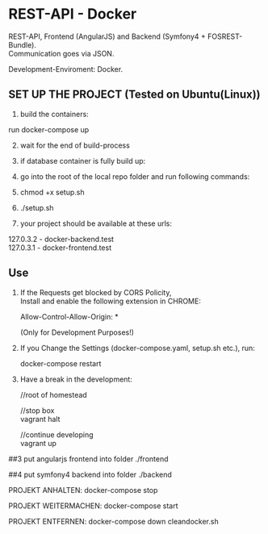 # REST-API - Docker

REST-API, Frontend (AngularJS) and Backend (Symfony4 + FOSREST-Bundle).  
Communication goes via JSON.  

Development-Enviroment: Docker. 
  

## SET UP THE PROJECT (Tested on Ubuntu(Linux))

1. build the containers:  
  
  run docker-compose up  

2. wait for the end of build-process 
  
3. if database container is fully build up:  
  1. go into the root of the local repo folder and run following commands:
  2. chmod +x setup.sh
  3. ./setup.sh  
 
4. your project should be available at these urls:  
  
  127.0.3.2  - docker-backend.test  
  127.0.3.1 - docker-frontend.test  



## Use 

1. If the Requests get blocked by CORS Policity,  
   Install and enable the following extension in CHROME:  

   Allow-Control-Allow-Origin: *  

   (Only for Development Purposes!)

2. If you Change the Settings (docker-compose.yaml, setup.sh etc.), run:  
   
   docker-compose restart

3. Have a break in the development:
  
    //root of homestead 
    
    //stop box  
    vagrant halt
    
    //continue developing  
    vagrant up  



##3 put angularjs frontend into folder ./frontend

##4 put symfony4 backend into folder ./backend

PROJEKT ANHALTEN:
docker-compose stop

PROJEKT WEITERMACHEN:
docker-compose start


PROJEKT ENTFERNEN:
docker-compose down
cleandocker.sh